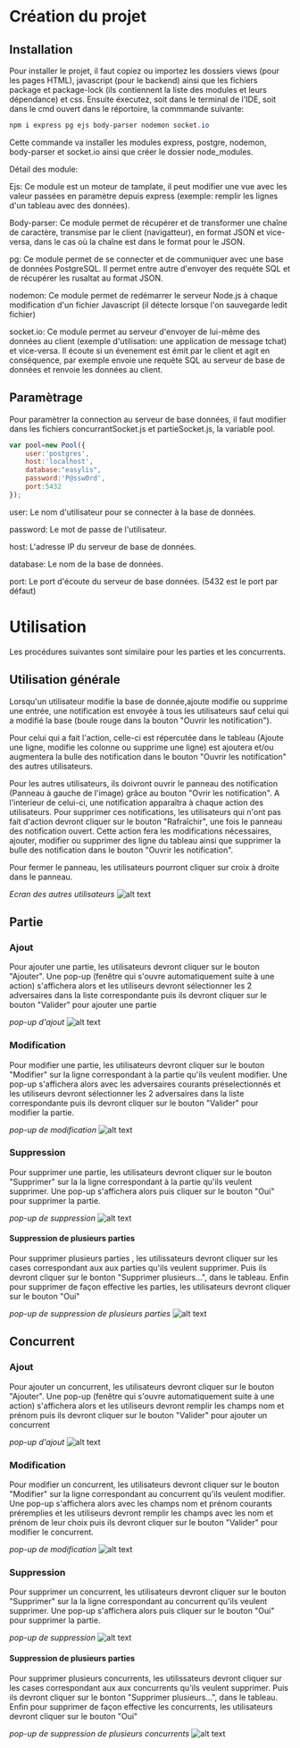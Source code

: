 # Création du projet
## Installation

Pour installer le projet, il faut copiez ou importez les dossiers views (pour les pages HTML), javascript (pour le backend) ainsi que les fichiers package et package-lock (ils contiennent la liste des modules et leurs dépendance) et css. Ensuite éxecutez, soit dans le terminal de l'IDE, soit dans le cmd ouvert dans le réportoire, la commmande suivante: 
```powershell
npm i express pg ejs body-parser nodemon socket.io
```
Cette commande va installer les modules express, postgre, nodemon, body-parser et socket.io ainsi que créer le dossier node_modules.

Détail des module:

Ejs: Ce module est un moteur de tamplate, il peut modifier une vue avec les valeur passées en paramètre depuis express (exemple: remplir les lignes d'un tableau avec des données).

Body-parser: Ce module permet de récupérer et de transformer une chaîne de caractère, transmise par le client (navigatteur), en format JSON et vice-versa, dans le cas où la chaîne est dans le format pour le JSON.

pg: Ce module permet de se connecter et de communiquer avec une base de données PostgreSQL. Il permet entre autre d'envoyer des requète SQL et de récupérer les rusaltat au format JSON.

nodemon: Ce module permet de redémarrer le serveur Node.js à chaque modification d'un fichier Javascript (il détecte lorsque l'on sauvegarde ledit fichier)

socket.io: Ce module permet au serveur d'envoyer de lui-même des données au client (exemple d'utilisation: une application de message tchat) et vice-versa. Il écoute si un évenement est émit par le client et agit en conséquence, par exemple envoie une requète SQL au serveur de base de données et renvoie les données au client.

## Paramètrage

Pour paramètrer la connection au serveur de base données, il faut modifier dans les fichiers concurrantSocket.js et partieSocket.js, la variable pool.

```javascript
var pool=new Pool({
    user:'postgres',
    host:'localhost',
    database:"easylis",
    password:'P@ssw0rd',
    port:5432
});
```

user: Le nom d'utilisateur pour se connecter à la base de données.

password: Le mot de passe de l'utilisateur.

host: L'adresse IP du serveur de base de données.

database: Le nom de la base de données.

port: Le port d'écoute du serveur de base données. (5432 est le port par défaut)

# Utilisation

Les procédures suivantes sont similaire pour les parties et les concurrents.

## Utilisation générale

Lorsqu'un utilisateur modifie la base de donnée,ajoute modifie ou supprime une entrée, une notification est envoyée à tous les utilisateurs sauf celui qui a modifié la base (boule rouge dans la bouton "Ouvrir les notification").

Pour celui qui a fait l'action, celle-ci est répercutée dans le tableau (Ajoute une ligne, modifie les colonne ou supprime une ligne) est ajoutera et/ou augmentera la bulle des notification dans le bouton "Ouvrir les notification" des autres utilisateurs.

Pour les autres utilisateurs, ils doivront ouvrir le panneau des notification (Panneau à gauche de l'image) grâce au bouton "Ovrir les notification". A l'interieur de celui-ci, une notification apparaîtra à chaque action des utilisateurs. Pour supprimer ces notifications, les utilisateurs qui n'ont pas fait d'action devront cliquer sur le bouton "Rafraîchir", une fois le panneau des notification ouvert. Cette action fera les modifications nécessaires, ajouter, modifier ou supprimer des ligne du tableau ainsi que supprimer la bulle des notification dans le bouton "Ouvrir les notification".

Pour fermer le panneau, les utilisateurs pourront cliquer sur croix à droite dans le panneau.

*Ecran des autres utilisateurs*
![alt text](https://github.com/PoseidonjGaming/easylisTest/blob/b1734d800b1f8021166b74b873605199bc953559/documentation/tableau.png?raw=true)

## Partie

### Ajout

Pour ajouter une partie, les utilisateurs devront cliquer sur le bouton "Ajouter". Une pop-up (fenêtre qui s'ouvre automatiquement suite à une action) s'affichera alors et les utiliseurs devront sélectionner les 2 adversaires dans la liste correspondante puis ils devront cliquer sur le bouton "Valider" pour ajouter une partie

*pop-up d'ajout*
![alt text](https://github.com/PoseidonjGaming/easylisTest/blob/2df4aae66014a5a08cd7b1629b913178c633e861/documentation/modal%20partie.png?raw=true)


### Modification

Pour modifier une partie, les utilisateurs devront cliquer sur le bouton "Modifier" sur la ligne correspondant à la partie qu'ils veulent modifier. Une pop-up s'affichera alors avec les adversaires courants préselectionnés et les utiliseurs devront sélectionner les 2 adversaires dans la liste correspondante puis ils devront cliquer sur le bouton "Valider" pour modifier la partie.


*pop-up de modification*
![alt text](https://github.com/PoseidonjGaming/easylisTest/blob/2df4aae66014a5a08cd7b1629b913178c633e861/documentation/modal%20partie%20modif.png?raw=true)

### Suppression



Pour supprimer une partie, les utilisateurs devront cliquer sur le bouton "Supprimer" sur la la ligne correspondant à la partie qu'ils veulent supprimer. Une pop-up s'affichera alors puis cliquer sur le bouton "Oui" pour supprimer la partie.



*pop-up de suppression*
![alt text](https://github.com/PoseidonjGaming/easylisTest/blob/b0e35e5ecdd1ad0cbc6459807e7e159c43952fed/documentation/modal%20partie%20sup.png?raw=true)

#### Suppression de plusieurs parties

Pour supprimer plusieurs parties , les utilissateurs devront cliquer sur les cases correspondant aux aux parties qu'ils veulent supprimer. Puis ils devront cliquer sur le bonton "Supprimer plusieurs...", dans le tableau. Enfin pour supprimer de façon effective les parties, les utilisateurs devront cliquer sur le bouton "Oui"

*pop-up de suppression de plusieurs parties*
![alt text](https://github.com/PoseidonjGaming/easylisTest/blob/1fad923b3b21dbb551cdd9b046b6559123541317/documentation/modal%20supp%20all%20partie.png?raw=true)

## Concurrent

### Ajout

Pour ajouter un concurrent, les utilisateurs devront cliquer sur le bouton "Ajouter". Une pop-up (fenêtre qui s'ouvre automatiquement suite à une action) s'affichera alors et les utiliseurs devront remplir les champs nom et prénom puis ils devront cliquer sur le bouton "Valider" pour ajouter un concurrent

*pop-up d'ajout*
![alt text](https://github.com/PoseidonjGaming/easylisTest/blob/2df4aae66014a5a08cd7b1629b913178c633e861/documentation/modal%20concurrant.png?raw=true)


### Modification

Pour modifier un concurrent, les utilisateurs devront cliquer sur le bouton "Modifier" sur la ligne correspondant au concurrent qu'ils veulent modifier. Une pop-up s'affichera alors avec les champs nom et prénom courants préremplies et les utiliseurs devront remplir les champs avec les nom et prénom de leur choix puis ils devront cliquer sur le bouton "Valider" pour modifier le concurrent.


*pop-up de modification*
![alt text](https://github.com/PoseidonjGaming/easylisTest/blob/2df4aae66014a5a08cd7b1629b913178c633e861/documentation/modal%20concurrant%20modif.png?raw=true)

### Suppression

Pour supprimer un concurrent, les utilisateurs devront cliquer sur le bouton "Supprimer" sur la la ligne correspondant au concurrent qu'ils veulent supprimer. Une pop-up s'affichera alors puis cliquer sur le bouton "Oui" pour supprimer la partie.


*pop-up de suppression*
![alt text](https://github.com/PoseidonjGaming/easylisTest/blob/b0e35e5ecdd1ad0cbc6459807e7e159c43952fed/documentation/modal%20partie%20sup.png?raw=true)


#### Suppression de plusieurs parties

Pour supprimer plusieurs concurrents, les utilissateurs devront cliquer sur les cases correspondant aux aux concurrents qu'ils veulent supprimer. Puis ils devront cliquer sur le bonton "Supprimer plusieurs...", dans le tableau. Enfin pour supprimer de façon effective les concurrents, les utilisateurs devront cliquer sur le bouton "Oui"

*pop-up de suppression de plusieurs concurrents*
![alt text](https://github.com/PoseidonjGaming/easylisTest/blob/46cfecef765fea0a105dc7b96c9c22e6f77710e5/documentation/modal%20concurrants%20sup.png?raw=true)
